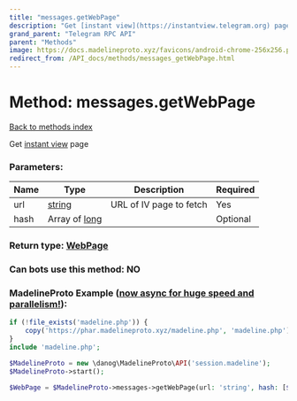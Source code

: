 ```yaml
---
title: "messages.getWebPage"
description: "Get [instant view](https://instantview.telegram.org) page"
grand_parent: "Telegram RPC API"
parent: "Methods"
image: https://docs.madelineproto.xyz/favicons/android-chrome-256x256.png
redirect_from: /API_docs/methods/messages_getWebPage.html
---
```

# Method: messages.getWebPage
[Back to methods index](index.html)



Get [instant view](https://instantview.telegram.org) page

### Parameters:

| Name     |    Type       | Description | Required |
|----------|---------------|-------------|----------|
|url|[string](/API_docs/types/string.html) | URL of IV page to fetch | Yes|
|hash|Array of [long](/API_docs/types/long.html) |  | Optional|


### Return type: [WebPage](/API_docs/types/WebPage.html)

### Can bots use this method: **NO**


### MadelineProto Example ([now async for huge speed and parallelism!](https://docs.madelineproto.xyz/docs/ASYNC.html)):


```php
if (!file_exists('madeline.php')) {
    copy('https://phar.madelineproto.xyz/madeline.php', 'madeline.php');
}
include 'madeline.php';

$MadelineProto = new \danog\MadelineProto\API('session.madeline');
$MadelineProto->start();

$WebPage = $MadelineProto->messages->getWebPage(url: 'string', hash: [$long, $long], );
```

